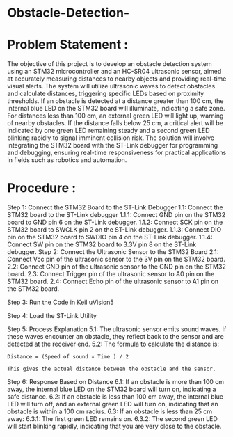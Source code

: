 # Obstacle-Detection-

# Problem Statement :

The objective of this project is to develop an obstacle detection system using an STM32 microcontroller and an HC-SR04 ultrasonic sensor, aimed at accurately measuring distances to nearby objects and providing real-time visual alerts. The system will utilize ultrasonic waves to detect obstacles and calculate distances, triggering specific LEDs based on proximity thresholds. If an obstacle is detected at a distance greater than 100 cm, the internal blue LED on the STM32 board will illuminate, indicating a safe zone. For distances less than 100 cm, an external green LED will light up, warning of nearby obstacles. If the distance falls below 25 cm, a critical alert will be indicated by one green LED remaining steady and a second green LED blinking rapidly to signal imminent collision risk. The solution will involve integrating the STM32 board with the ST-Link debugger for programming and debugging, ensuring real-time responsiveness for practical applications in fields such as robotics and automation.

# Procedure :

Step 1: Connect the STM32 Board to the ST-Link Debugger
	1.1: Connect the STM32 board to the ST-Link debugger
		1.1.1: Connect GND pin on the STM32 board to GND pin 6 on the ST-Link debugger.
		1.1.2: Connect SCK pin on the STM32 board to SWCLK pin 2 on the ST-Link debugger.
		1.1.3: Connect DIO pin on the STM32 board to SWDIO pin 4 on the ST-Link debugger.
		1.1.4: Connect SW pin on the STM32 board to 3.3V pin 8 on the ST-Link debugger.
Step 2: Connect the Ultrasonic Sensor to the STM32 Board
	2.1: Connect Vcc pin of the ultrasonic sensor to the 3V pin on the STM32 board.
	2.2: Connect GND pin of the ultrasonic sensor to the GND pin on the STM32 board.
	2.3: Connect Trigger pin of the ultrasonic sensor to A0 pin on the STM32 board.
	2.4: Connect Echo pin of the ultrasonic sensor to A1 pin on the STM32 board.

Step 3: Run the Code in Keil uVision5

Step 4: Load the ST-Link Utility

Step 5: Process Explanation
	5.1: The ultrasonic sensor emits sound waves. If these waves encounter an obstacle, they reflect back to the sensor and are detected at the receiver end.
	5.2: The formula to calculate the distance is:

	Distance = (Speed of sound × Time ) / 2 

	This gives the actual distance between the obstacle and the sensor.

Step 6: Response Based on Distance
	6.1: If an obstacle is more than 100 cm away, the internal blue LED on the STM32 board will turn on, indicating a safe distance.
	6.2: If an obstacle is less than 100 cm away, the internal blue LED will turn off, and an external green LED will turn on, indicating that an obstacle is within a 100 cm radius.
	6.3: If an obstacle is less than 25 cm away:
		6.3.1: The first green LED remains on.
		6.3.2: The second green LED will start blinking rapidly, indicating that you are very close to the obstacle.
